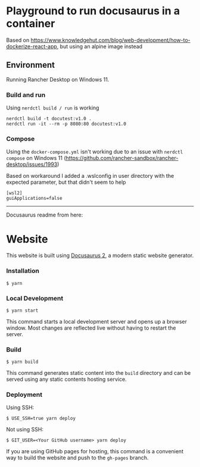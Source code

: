 
# Playground to run docusaurus in a container

Based on https://www.knowledgehut.com/blog/web-development/how-to-dockerize-react-app, 
but using an alpine image instead


## Environment

Running Rancher Desktop on Windows 11. 

### Build and run

Using ``nerdctl build / run`` is working

````
nerdctl build -t docutest:v1.0 .
nerdctl run -it --rm -p 8080:80 docutest:v1.0
````

### Compose

Using the ``docker-compose.yml`` isn't working due to an issue with ``nerdctl compose`` on Windows 11 
(https://github.com/rancher-sandbox/rancher-desktop/issues/1993)


Based on workaround I added a .wslconfig in user directory with the expected parameter, but that didn't seem to help

````
[wsl2]
guiApplications=false

````





---
Docusaurus readme from here:

# Website

This website is built using [Docusaurus 2](https://docusaurus.io/), a modern static website generator.

### Installation

```
$ yarn
```

### Local Development

```
$ yarn start
```

This command starts a local development server and opens up a browser window. Most changes are reflected live without having to restart the server.

### Build

```
$ yarn build
```

This command generates static content into the `build` directory and can be served using any static contents hosting service.

### Deployment

Using SSH:

```
$ USE_SSH=true yarn deploy
```

Not using SSH:

```
$ GIT_USER=<Your GitHub username> yarn deploy
```

If you are using GitHub pages for hosting, this command is a convenient way to build the website and push to the `gh-pages` branch.
